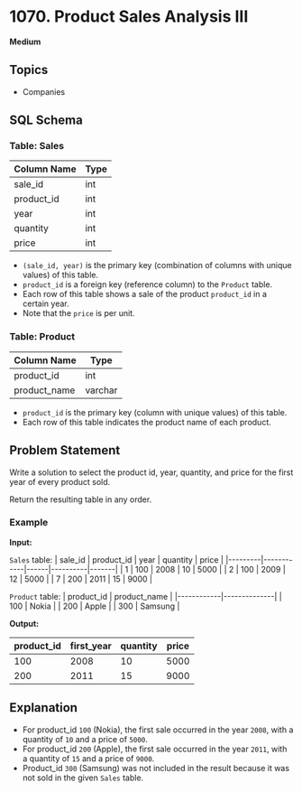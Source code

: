 # 1070. Product Sales Analysis III

**Medium**

## Topics

- Companies

## SQL Schema

### Table: Sales

| Column Name | Type |
| ----------- | ---- |
| sale_id     | int  |
| product_id  | int  |
| year        | int  |
| quantity    | int  |
| price       | int  |

- `(sale_id, year)` is the primary key (combination of columns with unique values) of this table.
- `product_id` is a foreign key (reference column) to the `Product` table.
- Each row of this table shows a sale of the product `product_id` in a certain year.
- Note that the `price` is per unit.

### Table: Product

| Column Name  | Type    |
| ------------ | ------- |
| product_id   | int     |
| product_name | varchar |

- `product_id` is the primary key (column with unique values) of this table.
- Each row of this table indicates the product name of each product.

## Problem Statement

Write a solution to select the product id, year, quantity, and price for the first year of every product sold.

Return the resulting table in any order.

### Example

**Input:**

`Sales` table:
| sale_id | product_id | year | quantity | price |
|---------|------------|------|----------|-------|
| 1 | 100 | 2008 | 10 | 5000 |
| 2 | 100 | 2009 | 12 | 5000 |
| 7 | 200 | 2011 | 15 | 9000 |

`Product` table:
| product_id | product_name |
|------------|--------------|
| 100 | Nokia |
| 200 | Apple |
| 300 | Samsung |

**Output:**

| product_id | first_year | quantity | price |
| ---------- | ---------- | -------- | ----- |
| 100        | 2008       | 10       | 5000  |
| 200        | 2011       | 15       | 9000  |

## Explanation

- For product_id `100` (Nokia), the first sale occurred in the year `2008`, with a quantity of `10` and a price of `5000`.
- For product_id `200` (Apple), the first sale occurred in the year `2011`, with a quantity of `15` and a price of `9000`.
- Product_id `300` (Samsung) was not included in the result because it was not sold in the given `Sales` table.
